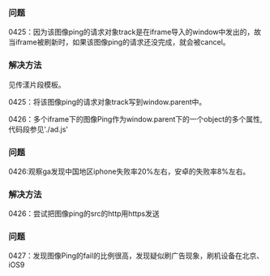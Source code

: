 
### 问题
0425：因为该图像ping的请求对象track是在iframe导入的window中发出的，故当iframe被刷新时，如果该图像ping的请求还没完成，就会被cancel。

### 解决方法
见传漾片段模板。

0425：将该图像ping的请求对象track写到window.parent中。

0426：多个iframe下的图像Ping作为window.parent下的一个object的多个属性,代码段参见'./ad.js'

### 问题
0426:观察ga发现中国地区iphone失败率20%左右，安卓的失败率8%左右。

### 解决方法
0426：尝试把图像ping的src的http用https发送

### 问题
0427：发现图像Ping的fail的比例很高，发现疑似刷广告现象，刷机设备在北京、iOS9

